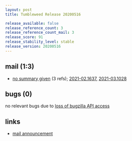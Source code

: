 ```yaml
---
layout: post
title: Tumbleweed Release 20200516

release_available: false
release_reference_count: 3
release_reference_count_mail: 3
release_score: 91
release_stability_level: stable
release_version: 20200516
---
```


## mail (1:3)

- [no summary given](https://github.com/boombatower/tumbleweed-review/issues/10) (3 refs); [2021-02.1637](https://github.com/boombatower/tumbleweed-review/issues/10), [2021-03.1028](https://github.com/boombatower/tumbleweed-review/issues/10)

## bugs (0)

<!--more-->

no relevant bugs due to [loss of bugzilla API access](https://bugzilla.opensuse.org/show_bug.cgi?id=1157722)



## links

- [mail announcement](https://github.com/boombatower/tumbleweed-review/issues/10)
